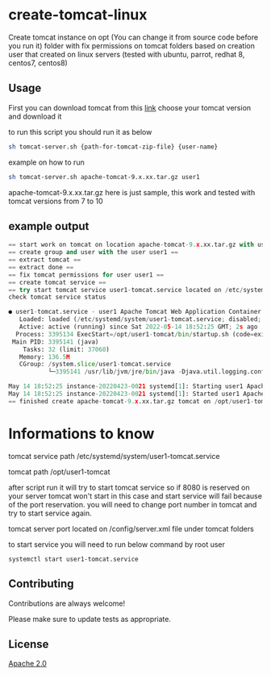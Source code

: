 # create-tomcat-linux

Create tomcat instance on opt (You can change it from source code before you run it) folder with fix permissions on tomcat folders based on creation user that created on linux servers (tested with ubuntu, parrot, redhat 8, centos7, centos8)

## Usage

First you can download tomcat from this [link](https://downloads.apache.org/tomcat/)
choose your tomcat version and download it

to run this script you should run it as below

```bash
sh tomcat-server.sh {path-for-tomcat-zip-file} {user-name} 
```

example on how to run

```bash
sh tomcat-server.sh apache-tomcat-9.x.xx.tar.gz user1
```

apache-tomcat-9.x.xx.tar.gz here is just sample, this work and tested with tomcat versions from 7 to 10

## example output

```python
== start work on tomcat on location apache-tomcat-9.x.xx.tar.gz with user user1 ==
== create group and user with the user user1 ==
== extract tomcat ==
== extract done ==
== fix tomcat permissions for user user1 ==
== create tomcat service ==
== try start tomcat service user1-tomcat.service located on /etc/systemd/system/user1-tomcat.service ==
check tomcat service status

● user1-tomcat.service - user1 Apache Tomcat Web Application Container
   Loaded: loaded (/etc/systemd/system/user1-tomcat.service; disabled; vendor preset: disabled)
   Active: active (running) since Sat 2022-05-14 18:52:25 GMT; 2s ago
  Process: 3395134 ExecStart=/opt/user1-tomcat/bin/startup.sh (code=exited, status=0/SUCCESS)
 Main PID: 3395141 (java)
    Tasks: 32 (limit: 37060)
   Memory: 136.5M
   CGroup: /system.slice/user1-tomcat.service
           └─3395141 /usr/lib/jvm/jre/bin/java -Djava.util.logging.config.file=/opt/user1-tomcat/c>

May 14 18:52:25 instance-20220423-0021 systemd[1]: Starting user1 Apache Tomcat Web Application Co>
May 14 18:52:25 instance-20220423-0021 systemd[1]: Started user1 Apache Tomcat Web Application Con>
== finished create apache-tomcat-9.x.xx.tar.gz tomcat on /opt/user1-tomcat with user user1 ==
```

# Informations to know

tomcat service path /etc/systemd/system/user1-tomcat.service

tomcat path	/opt/user1-tomcat

after script run it will try to start tomcat service so if 8080 is reserved on your server tomcat won't start in this case and start service will fail because of the port reservation. you will need to change port number in tomcat and try to start service again.

tomcat server port located on /config/server.xml file under tomcat folders

to start service you will need to run below command by root user
```
systemctl start user1-tomcat.service
```
## Contributing

Contributions are always welcome!

Please make sure to update tests as appropriate.

## License
[Apache 2.0](https://choosealicense.com/licenses/apache-2.0/)
